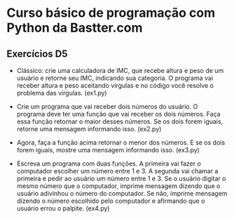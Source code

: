 # Curso básico de programação com Python da Bastter.com

## Exercícios D5

- Clássico: crie uma calculadora de IMC, que recebe altura e peso de um usuário e retorne seu IMC, indicando sua categoria. O programa vai receber altura e peso aceitando vírgulas e no código você resolve o problema das vírgulas. (ex1.py)

- Crie um programa que vai receber dois números do usuário. O programa deve ter uma função que vai receber os dois números. Faça essa função retornar o maior desses números. Se os dois forem iguais, retorne uma mensagem informando isso. (ex2.py)

- Agora, faça a função acima retornar o menor dos números. E se os dois forem iguais, mostre uma mensagem informando isso. (ex3.py)

- Escreva um programa com duas funções. A primeira vai fazer o computador escolher um número entre 1 e 3. A segunda vai chamar a primeira e pedir ao usuário um número entre 1 e 3. Se o usuário digitar o mesmo número que o computador, imprime mensagem dizendo que o usuário adivinhou o número do computador. Se não, imprime mensagem dizendo o número escolhido pelo computador e afirmando que o usuário errou o palpite. (ex4.py)
